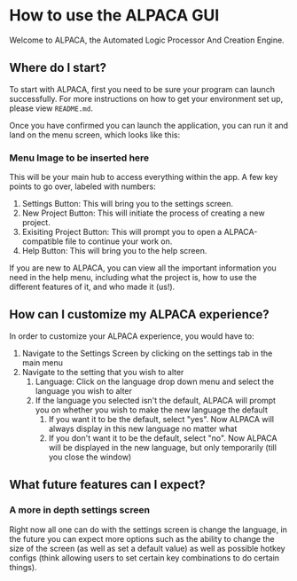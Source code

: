 # How to use the ALPACA GUI
Welcome to ALPACA, the Automated Logic Processor And Creation Engine.

## Where do I start?
To start with ALPACA, first you need to be sure your program can launch successfully. For more instructions on how to get your environment set up, please view `README.md`.

Once you have confirmed you can launch the application, you can run it and land on the menu screen, which looks like this:
### Menu Image to be inserted here
This will be your main hub to access everything within the app. A few key points to go over, labeled with numbers:
1. Settings Button: This will bring you to the settings screen.
2. New Project Button: This will initiate the process of creating a new project.
3. Exisiting Project Button: This will prompt you to open a ALPACA-compatible file to continue your work on.
4. Help Button: This will bring you to the help screen.

If you are new to ALPACA, you can view all the important information you need in the help menu, including what the project is, how to use the different features of it, and who made it (us!).

## How can I customize my ALPACA experience?
In order to customize your ALPACA experience, you would have to:
1. Navigate to the Settings Screen by clicking on the settings tab in the main menu
2. Navigate to the setting that you wish to alter
    1. Language: Click on the language drop down menu and select the language you wish to alter
    2. If the language you selected isn't the default, ALPACA will prompt you on whether you wish to make the new language the default
        1. If you want it to be the default, select "yes". Now ALPACA will always display in this new language no matter what
        2. If you don't want it to be the default, select "no". Now ALPACA will be displayed in the new language, but only temporarily (till you close the window)

## What future features can I expect?

### A more in depth settings screen
Right now all one can do with the settings screen is change the language, in the future you can expect more options such as the ability to change the size of the screen (as well as set a default value) as well as possible hotkey configs (think allowing users to set certain key combinations to do certain things).
